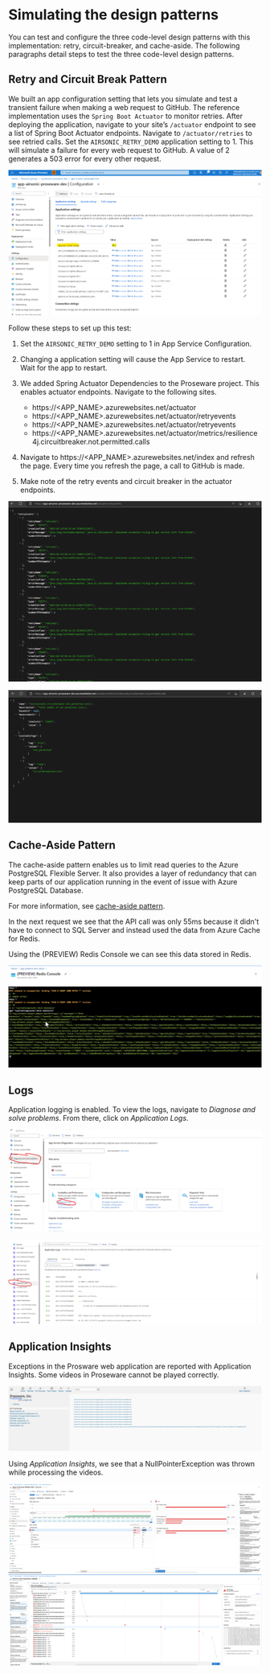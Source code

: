 # Simulating the design patterns

You can test and configure the three code-level design patterns with this implementation: retry, circuit-breaker, and cache-aside. The following paragraphs detail steps to test the three code-level design patterns.

## Retry and Circuit Break Pattern

We built an app configuration setting that lets you simulate and test a transient failure when making a web request to GitHub. The reference implementation uses the `Spring Boot Actuator` to monitor retries. After deploying the application, navigate to your site’s `/actuator` endpoint to see a list of Spring Boot Actuator endpoints. Navigate to `/actuator/retries` to see retried calls. Set the `AIRSONIC_RETRY_DEMO` application setting to 1. This will simulate a failure for every web request to GitHub. A value of 2 generates a 503 error for every other request.

![airsonic-retry-demo](docs/assets/airsonic-retry-demo.png)

Follow these steps to set up this test:

1. Set the `AIRSONIC_RETRY_DEMO` setting to 1 in App Service Configuration.

1. Changing a application setting will cause the App Service to restart. Wait for the app to restart.

1. We added Spring Actuator Dependencies to the Proseware project. This enables actuator endpoints. Navigate to the following sites.
    * https://<APP_NAME>.azurewebsites.net/actuator
    * https://<APP_NAME>.azurewebsites.net/actuator/retryevents
    * https://<APP_NAME>.azurewebsites.net/actuator/retryevents
    * https://<APP_NAME>.azurewebsites.net/actuator/metrics/resilience4j.circuitbreaker.not.permitted.calls

1. Navigate to https://<APP_NAME>.azurewebsites.net/index and refresh the page. Every time you refresh the page, a call to GitHub is made.

1. Make note of the retry events and circuit breaker in the actuator endpoints.

![airsonic-retry-demo](docs/assets/proseware-retries.png)

![airsonic-retry-demo](docs/assets/proseware-circuit-breaker.png)

## Cache-Aside Pattern

The cache-aside pattern enables us to limit read queries to  the Azure PostgreSQL Flexible Server. It also provides a layer of redundancy that can keep parts of our application running in the event of issue with Azure PostgreSQL Database.

For more information, see [cache-aside pattern](https://learn.microsoft.com/azure/architecture/patterns/cache-aside).

In the next request we see that the API call was only 55ms because it didn't have to connect to SQL Server and instead used the data from Azure Cache for Redis.

Using the (PREVIEW) Redis Console we can see this data stored in Redis.

![image of Azure Cache for Redis Console shows user settings](docs/assets/proseware-redis.png)

## Logs

Application logging is enabled. To view the logs, navigate to *Diagnose and solve problems*. From there, click on *Application Logs*.

![Diagnose and solve problems](docs/assets/appservice-diagnose-and-solve-problems.png)

![Application Logs](docs/assets/appservice-diagnose-and-solve-problems-application-logs.png)

## Application Insights

Exceptions in the Prosware web application are reported with Application Insights. Some videos in Proseware cannot be played correctly. 

![VideoError](docs/assets/proseware-video-error.png)

Using *Application Insights*, we see that a NullPointerException was thrown while processing the videos.

![AppInsightsFailures](docs/assets/application-insights-failures.png)
![AppInsightsEndToEndDetails](docs/assets/application-insights-end-to-end-details.png)
